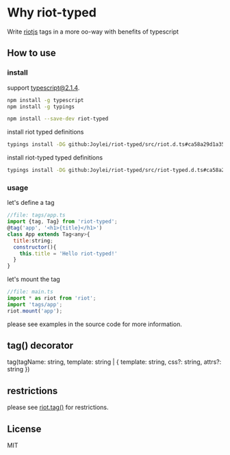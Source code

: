 # Why riot-typed

Write [riotjs](http://riotjs.com)  tags in a more oo-way with benefits of typescript

## How to use

### install

support typescript@2.1.4.

```sh
npm install -g typescript
npm install -g typings
```

```sh
npm install --save-dev riot-typed
```

install riot typed definitions

```sh
typings install -DG github:Joylei/riot-typed/src/riot.d.ts#ca58a29d1a35992ad04e1abbcda2e2a488f8cc8b
```

install riot-typed typed definitions

```sh
typings install -DG github:Joylei/riot-typed/src/riot-typed.d.ts#ca58a29d1a35992ad04e1abbcda2e2a488f8cc8b
```

### usage

let's define a tag

```js
//file: tags/app.ts
import {tag, Tag} from 'riot-typed';
@tag('app', '<h1>{title}</h1>')
class App extends Tag<any>{
  title:string;
  constructor(){
    this.title = 'Hello riot-typed!'
  }
}
```

let's mount the tag

```js
//file: main.ts
import * as riot from 'riot';
import 'tags/app';
riot.mount('app');
```

please see examples in the source code for more information.

## tag() decorator

tag(tagName: string, template: string | { template: string, css?: string, attrs?: string })

## restrictions

please see [riot.tag()](http://riotjs.com/api/#manual-construction) for restrictions.

## License

MIT
